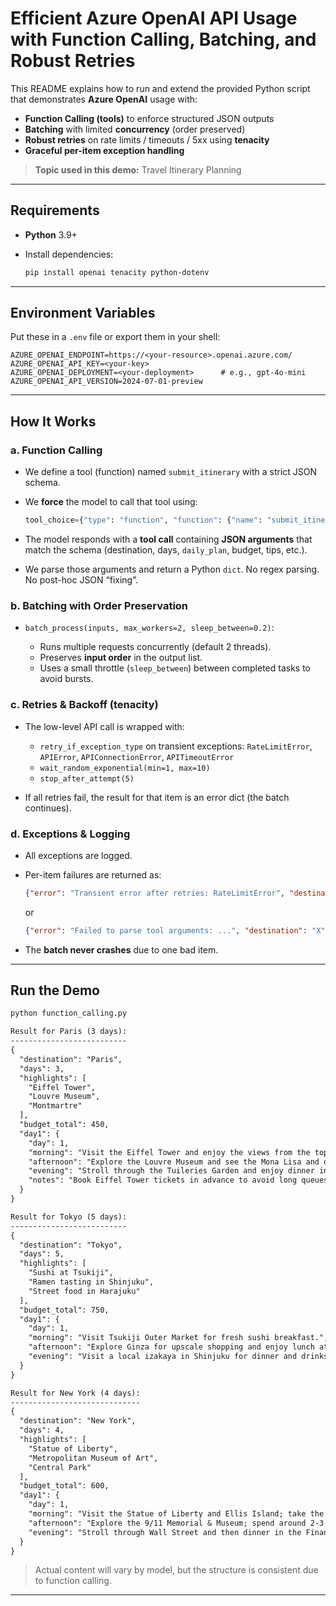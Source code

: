 # Efficient Azure OpenAI API Usage with Function Calling, Batching, and Robust Retries

This README explains how to run and extend the provided Python script that demonstrates **Azure OpenAI** usage with:

* **Function Calling (tools)** to enforce structured JSON outputs
* **Batching** with limited **concurrency** (order preserved)
* **Robust retries** on rate limits / timeouts / 5xx using **tenacity**
* **Graceful per-item exception handling**

> **Topic used in this demo:** Travel Itinerary Planning

---

## Requirements

* **Python** 3.9+
* Install dependencies:

  ```bash
  pip install openai tenacity python-dotenv
  ```

---

## Environment Variables

Put these in a `.env` file or export them in your shell:

```env
AZURE_OPENAI_ENDPOINT=https://<your-resource>.openai.azure.com/
AZURE_OPENAI_API_KEY=<your-key>
AZURE_OPENAI_DEPLOYMENT=<your-deployment>      # e.g., gpt-4o-mini
AZURE_OPENAI_API_VERSION=2024-07-01-preview
```

---

## How It Works

### a. Function Calling

* We define a tool (function) named `submit_itinerary` with a strict JSON schema.
* We **force** the model to call that tool using:

  ```python
  tool_choice={"type": "function", "function": {"name": "submit_itinerary"}}
  ```

* The model responds with a **tool call** containing **JSON arguments** that match the schema (destination, days, `daily_plan`, budget, tips, etc.).
* We parse those arguments and return a Python `dict`. No regex parsing. No post-hoc JSON “fixing”.

### b. Batching with Order Preservation

* `batch_process(inputs, max_workers=2, sleep_between=0.2)`:

  * Runs multiple requests concurrently (default 2 threads).
  * Preserves **input order** in the output list.
  * Uses a small throttle (`sleep_between`) between completed tasks to avoid bursts.

### c. Retries & Backoff (tenacity)

* The low-level API call is wrapped with:

  * `retry_if_exception_type` on transient exceptions: `RateLimitError`, `APIError`, `APIConnectionError`, `APITimeoutError`
  * `wait_random_exponential(min=1, max=10)`
  * `stop_after_attempt(5)`
* If all retries fail, the result for that item is an error dict (the batch continues).

### d. Exceptions & Logging

* All exceptions are logged.
* Per-item failures are returned as:

  ```json
  {"error": "Transient error after retries: RateLimitError", "destination": "X"}
  ```

  or

  ```json
  {"error": "Failed to parse tool arguments: ...", "destination": "X"}
  ```

* The **batch never crashes** due to one bad item.

---

## Run the Demo

```bash
python function_calling.py
```

```txt
Result for Paris (3 days):
--------------------------
{
  "destination": "Paris",
  "days": 3,
  "highlights": [
    "Eiffel Tower",
    "Louvre Museum",
    "Montmartre"
  ],
  "budget_total": 450,
  "day1": {
    "day": 1,
    "morning": "Visit the Eiffel Tower and enjoy the views from the top.",
    "afternoon": "Explore the Louvre Museum and see the Mona Lisa and other masterpieces.",
    "evening": "Stroll through the Tuileries Garden and enjoy dinner in a nearby café.",
    "notes": "Book Eiffel Tower tickets in advance to avoid long queues."
  }
}

Result for Tokyo (5 days):
--------------------------
{
  "destination": "Tokyo",
  "days": 5,
  "highlights": [
    "Sushi at Tsukiji",
    "Ramen tasting in Shinjuku",
    "Street food in Harajuku"
  ],
  "budget_total": 750,
  "day1": {
    "day": 1,
    "morning": "Visit Tsukiji Outer Market for fresh sushi breakfast.",
    "afternoon": "Explore Ginza for upscale shopping and enjoy lunch at a high-end sushi restaurant.",
    "evening": "Visit a local izakaya in Shinjuku for dinner and drinks."
  }
}

Result for New York (4 days):
-----------------------------
{
  "destination": "New York",
  "days": 4,
  "highlights": [
    "Statue of Liberty",
    "Metropolitan Museum of Art",
    "Central Park"
  ],
  "budget_total": 600,
  "day1": {
    "day": 1,
    "morning": "Visit the Statue of Liberty and Ellis Island; take the ferry from Battery Park.",
    "afternoon": "Explore the 9/11 Memorial & Museum; spend around 2-3 hours.",
    "evening": "Stroll through Wall Street and then dinner in the Financial District."
  }
}
```

> Actual content will vary by model, but the structure is consistent due to function calling.

---

